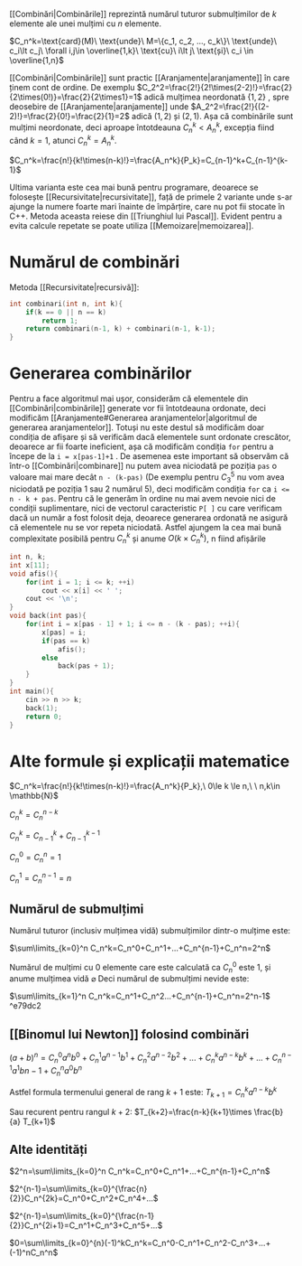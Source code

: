 [[Combinări|Combinările]] reprezintă numărul tuturor submulțimilor de $k$ elemente ale unei mulțimi cu $n$ elemente.

$C_n^k=\text{card}(M)\ \text{unde}\ M=\{c_1, c_2, ..., c_k\}\ \text{unde}\ c_i\lt c_j\ \forall i,j\in \overline{1,k}\ \text{cu}\ i\lt j\ \text{și}\ c_i \in \overline{1,n}$

[[Combinări|Combinările]]  sunt practic [[Aranjamente|aranjamente]] în care ținem cont de ordine. De exemplu $C_2^2=\frac{2!}{2!\times(2-2)!}=\frac{2}{2\times(0!)}=\frac{2}{2\times1}=1$ adică mulțimea neordonată $\{1,2\}$  , spre deosebire de [[Aranjamente|aranjamente]] unde $A_2^2=\frac{2!}{(2-2)!}=\frac{2}{0!}=\frac{2}{1}=2$ adică $(1,2)$ și $(2,1)$.  Așa că combinările sunt mulțimi neordonate, deci aproape întotdeauna $C_n^k \lt A_n^k$, excepția fiind când $k=1$, atunci $C_n^k=A_n^k$.

$C_n^k=\frac{n!}{k!\times(n-k)!}=\frac{A_n^k}{P_k}=C_{n-1}^k+C_{n-1}^{k-1}$

Ultima varianta este cea mai bună pentru programare, deoarece se folosește [[Recursivitate|recursivitate]], față de primele 2 variante unde s-ar ajunge la numere foarte mari înainte de împărțire, care nu pot fii stocate în C++. Metoda aceasta reiese din [[Triunghiul lui Pascal]]. Evident pentru a evita calcule repetate se poate utiliza [[Memoizare|memoizarea]].

# Numărul de combinări

Metoda [[Recursivitate|recursivă]]:
```cpp
int combinari(int n, int k){
    if(k == 0 || n == k)
        return 1;
    return combinari(n-1, k) + combinari(n-1, k-1);
}
```

# Generarea combinărilor
Pentru a face algoritmul mai ușor, considerăm că elementele din [[Combinări|combinările]] generate vor fii întotdeauna ordonate, deci modificăm [[Aranjamente#Generarea aranjamentelor|algoritmul de generarea aranjamentelor]]. Totuși nu este destul să modificăm doar condiția de afișare și să verificăm dacă elementele sunt ordonate crescător, deoarece ar fii foarte ineficient, așa că modificăm condiția `for` pentru a începe de la `i = x[pas-1]+1` . De asemenea este important să observăm că într-o [[Combinări|combinare]] nu putem avea niciodată pe poziția `pas` o valoare mai mare decât `n - (k-pas)` (De exemplu pentru $C_3^5$ nu vom avea niciodată pe poziția 1 sau 2 numărul 5), deci modificăm condiția `for` ca `i <= n - k + pas`. Pentru că le generăm în ordine nu mai avem nevoie nici de condiții suplimentare, nici de vectorul caracteristic `P[ ]` cu care verificam dacă un număr a fost folosit deja, deoarece generarea ordonată ne asigură că elementele nu se vor repeta niciodată. Astfel ajungem la cea mai bună complexitate posibilă pentru $C_n^k$ și anume $O(k\times C_n^k)$, n fiind afișările

```cpp
int n, k;
int x[11];
void afis(){
    for(int i = 1; i <= k; ++i)
        cout << x[i] << ' ';
    cout << '\n';
}
void back(int pas){
    for(int i = x[pas - 1] + 1; i <= n - (k - pas); ++i){
        x[pas] = i;
        if(pas == k)
            afis();
        else
            back(pas + 1);
    }
}
int main(){
    cin >> n >> k;
    back(1);
    return 0;
}
```

# Alte formule și explicații matematice

$C_n^k=\frac{n!}{k!\times(n-k)!}=\frac{A_n^k}{P_k},\ 0\le k \le n,\ \ n,k\in \mathbb{N}$ 

$C_n^k=C_n^{n-k}$

$C_n^k=C_{n-1}^k+C_{n-1}^{k-1}$

$C_n^0=C_n^n=1$

$C_n^1=C_n^{n-1}=n$
## Numărul de submulțimi
Numărul tuturor (inclusiv mulțimea vidă) submulțimilor dintr-o mulțime este:

$\sum\limits_{k=0}^n C_n^k=C_n^0+C_n^1+...+C_n^{n-1}+C_n^n=2^n$

Numărul de mulțimi cu 0 elemente care este calculată ca $C_n^0$ este 1, și anume mulțimea vidă $\varnothing$ Deci numărul de submulțimi nevide este:

$\sum\limits_{k=1}^n C_n^k=C_n^1+C_n^2...+C_n^{n-1}+C_n^n=2^n-1$ ^e79dc2

## [[Binomul lui Newton]] folosind combinări

$(a+b)^n=C_n^0a^nb^0+C_n^1a^{n-1}b^1+C_n^2a^{n-2}b^2+...+C_n^ka^{n-k}b^k+...+C_n^{n-1}a^1b{n-1}+C_n^na^0b^n$

Astfel formula termenului general de rang $k+1$ este: $T_{k+1}=C_n^ka^{n-k}b^k$

Sau recurent pentru rangul $k+2$: $T_{k+2}=\frac{n-k}{k+1}\times \frac{b}{a} T_{k+1}$

## Alte identități

$2^n=\sum\limits_{k=0}^n C_n^k=C_n^0+C_n^1+...+C_n^{n-1}+C_n^n$

$2^{n-1}=\sum\limits_{k=0}^{\frac{n}{2}}C_n^{2k}=C_n^0+C_n^2+C_n^4+...$

$2^{n-1}=\sum\limits_{k=0}^{\frac{n-1}{2}}C_n^{2i+1}=C_n^1+C_n^3+C_n^5+...$

$0=\sum\limits_{k=0}^{n}(-1)^kC_n^k=C_n^0-C_n^1+C_n^2-C_n^3+...+(-1)^nC_n^n$